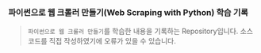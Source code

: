 ### 파이썬으로 웹 크롤러 만들기(Web Scraping with Python) 학습 기록
> `파이썬으로 웹 크롤러 만들기`를 학습한 내용을 기록하는 Repository입니다.
> 소스코드를 직접 작성하였기에 오류가 있을 수 있습니다.

